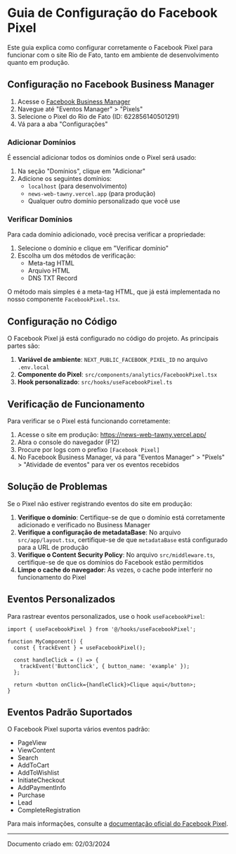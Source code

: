 # Guia de Configuração do Facebook Pixel

Este guia explica como configurar corretamente o Facebook Pixel para funcionar com o site Rio de Fato, tanto em ambiente de desenvolvimento quanto em produção.

## Configuração no Facebook Business Manager

1. Acesse o [Facebook Business Manager](https://business.facebook.com/)
2. Navegue até "Eventos Manager" > "Pixels"
3. Selecione o Pixel do Rio de Fato (ID: 622856140501291)
4. Vá para a aba "Configurações"

### Adicionar Domínios

É essencial adicionar todos os domínios onde o Pixel será usado:

1. Na seção "Domínios", clique em "Adicionar"
2. Adicione os seguintes domínios:
   - `localhost` (para desenvolvimento)
   - `news-web-tawny.vercel.app` (para produção)
   - Qualquer outro domínio personalizado que você use

### Verificar Domínios

Para cada domínio adicionado, você precisa verificar a propriedade:

1. Selecione o domínio e clique em "Verificar domínio"
2. Escolha um dos métodos de verificação:
   - Meta-tag HTML
   - Arquivo HTML
   - DNS TXT Record

O método mais simples é a meta-tag HTML, que já está implementada no nosso componente `FacebookPixel.tsx`.

## Configuração no Código

O Facebook Pixel já está configurado no código do projeto. As principais partes são:

1. **Variável de ambiente**: `NEXT_PUBLIC_FACEBOOK_PIXEL_ID` no arquivo `.env.local`
2. **Componente do Pixel**: `src/components/analytics/FacebookPixel.tsx`
3. **Hook personalizado**: `src/hooks/useFacebookPixel.ts`

## Verificação de Funcionamento

Para verificar se o Pixel está funcionando corretamente:

1. Acesse o site em produção: https://news-web-tawny.vercel.app/
2. Abra o console do navegador (F12)
3. Procure por logs com o prefixo `[Facebook Pixel]`
4. No Facebook Business Manager, vá para "Eventos Manager" > "Pixels" > "Atividade de eventos" para ver os eventos recebidos

## Solução de Problemas

Se o Pixel não estiver registrando eventos do site em produção:

1. **Verifique o domínio**: Certifique-se de que o domínio está corretamente adicionado e verificado no Business Manager
2. **Verifique a configuração de metadataBase**: No arquivo `src/app/layout.tsx`, certifique-se de que `metadataBase` está configurado para a URL de produção
3. **Verifique o Content Security Policy**: No arquivo `src/middleware.ts`, certifique-se de que os domínios do Facebook estão permitidos
4. **Limpe o cache do navegador**: Às vezes, o cache pode interferir no funcionamento do Pixel

## Eventos Personalizados

Para rastrear eventos personalizados, use o hook `useFacebookPixel`:

```tsx
import { useFacebookPixel } from '@/hooks/useFacebookPixel';

function MyComponent() {
  const { trackEvent } = useFacebookPixel();

  const handleClick = () => {
    trackEvent('ButtonClick', { button_name: 'example' });
  };

  return <button onClick={handleClick}>Clique aqui</button>;
}
```

## Eventos Padrão Suportados

O Facebook Pixel suporta vários eventos padrão:

- PageView
- ViewContent
- Search
- AddToCart
- AddToWishlist
- InitiateCheckout
- AddPaymentInfo
- Purchase
- Lead
- CompleteRegistration

Para mais informações, consulte a [documentação oficial do Facebook Pixel](https://developers.facebook.com/docs/meta-pixel/reference).

---

Documento criado em: 02/03/2024

